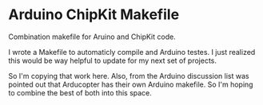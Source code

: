 Arduino ChipKit Makefile
======================

Combination makefile for Aruino and ChipKit code.

I wrote a Makefile to automaticly compile and Arduino testes. I just realized this would be way helpful to update 
for my next set of projects.

So I'm copying that work here. Also, from the Arduino discussion list was pointed out that Arducopter has their 
own Arduino makefile. So I'm hoping to combine the best of both into this space.

